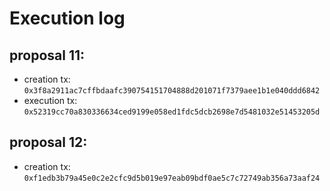 # Execution log

## proposal 11:
- creation tx: `0x3f8a2911ac7cffbdaafc390754151704888d201071f7379aee1b1e040ddd6842`
- execution tx: `0x52319cc70a830336634ced9199e058ed1fdc5dcb2698e7d5481032e51453205d`

## proposal 12:
- creation tx: `0xf1edb3b79a45e0c2e2cfc9d5b019e97eab09bdf0ae5c7c72749ab356a73aaf24`